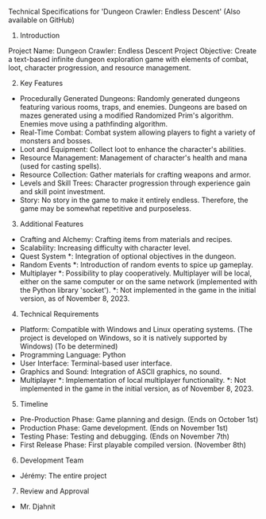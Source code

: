 Technical Specifications for 'Dungeon Crawler: Endless Descent'
(Also available on GitHub)

1. Introduction

Project Name: Dungeon Crawler: Endless Descent
Project Objective: Create a text-based infinite dungeon exploration game with elements of combat, loot, character progression, and resource management.

2. Key Features

-   Procedurally Generated Dungeons: Randomly generated dungeons featuring various rooms, traps, and enemies. Dungeons are based on mazes generated using a modified Randomized Prim's algorithm. Enemies move using a pathfinding algorithm.
-   Real-Time Combat: Combat system allowing players to fight a variety of monsters and bosses.
-   Loot and Equipment: Collect loot to enhance the character's abilities.
-   Resource Management: Management of character's health and mana (used for casting spells).
-   Resource Collection: Gather materials for crafting weapons and armor.
-   Levels and Skill Trees: Character progression through experience gain and skill point investment.
-   Story: No story in the game to make it entirely endless. Therefore, the game may be somewhat repetitive and purposeless.

3. Additional Features

-   Crafting and Alchemy: Crafting items from materials and recipes.
-   Scalability: Increasing difficulty with character level.
-   Quest System *: Integration of optional objectives in the dungeon.
-   Random Events *: Introduction of random events to spice up gameplay.
-   Multiplayer *: Possibility to play cooperatively. Multiplayer will be local, either on the same computer or on the same network (implemented with the Python library 'socket').
*: Not implemented in the game in the initial version, as of November 8, 2023.

4. Technical Requirements

-   Platform: Compatible with Windows and Linux operating systems. (The project is developed on Windows, so it is natively supported by Windows) (To be determined)
-   Programming Language: Python
-   User Interface: Terminal-based user interface.
-   Graphics and Sound: Integration of ASCII graphics, no sound.
-   Multiplayer *: Implementation of local multiplayer functionality.
*: Not implemented in the game in the initial version, as of November 8, 2023.

5. Timeline

-   Pre-Production Phase: Game planning and design. (Ends on October 1st)
-   Production Phase: Game development. (Ends on November 1st)
-   Testing Phase: Testing and debugging. (Ends on November 7th)
-   First Release Phase: First playable compiled version. (November 8th)

6. Development Team

-   Jérémy: The entire project

7. Review and Approval

-   Mr. Djahnit